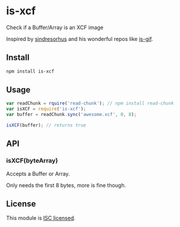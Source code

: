 is-xcf
======

Check if a Buffer/Array is an XCF image

Inspired by [sindresorhus](https://github.com/sindresorhus) and his wonderful repos like [is-gif](https://github.com/sindresorhus/is-gif).

## Install

```sh
npm install is-xcf
```

## Usage

```js
var readChunk = rquire('read-chunk'); // npm install read-chunk
var isXCF = require('is-xcf');
var buffer = readChunk.sync('awesome.xcf', 0, 8);

isXCF(buffer); // returns true
```

## API

### isXCF(byteArray)

Accepts a Buffer or Array.

Only needs the first 8 bytes, more is fine though.

## License

This module is [ISC licensed](https://github.com/pskupinski/is-xcf/blob/master/LICENSE).
